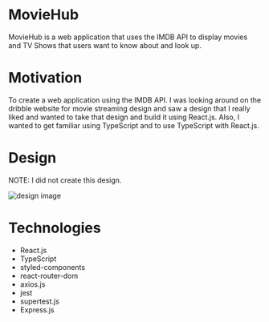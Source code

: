 # MovieHub

MovieHub is a web application that uses the IMDB API to display movies and TV Shows that users want to know about and look up.

# Motivation

To create a web application using the IMDB API. I was looking around on the dribble website for movie streaming design and saw a design that I really liked and wanted to take that design and build it using React.js. Also, I wanted to get familiar using TypeScript and to use TypeScript with React.js.

# Design

NOTE: I did not create this design.

![design image](https://dribbble.com/shots/2403683--Exploration-Movie-Streaming)

# Technologies

- React.js
- TypeScript
- styled-components
- react-router-dom
- axios.js
- jest
- supertest.js
- Express.js

